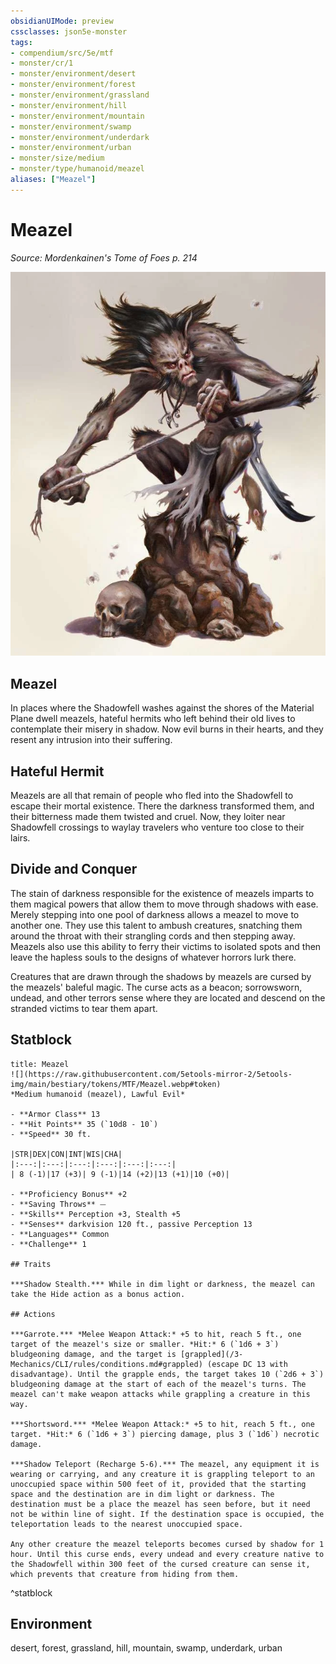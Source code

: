 ```yaml
---
obsidianUIMode: preview
cssclasses: json5e-monster
tags:
- compendium/src/5e/mtf
- monster/cr/1
- monster/environment/desert
- monster/environment/forest
- monster/environment/grassland
- monster/environment/hill
- monster/environment/mountain
- monster/environment/swamp
- monster/environment/underdark
- monster/environment/urban
- monster/size/medium
- monster/type/humanoid/meazel
aliases: ["Meazel"]
---
```

# Meazel
*Source: Mordenkainen's Tome of Foes p. 214*  

![](https://raw.githubusercontent.com/5etools-mirror-2/5etools-img/main/bestiary/MTF/Meazel.webp#right)  
## Meazel

In places where the Shadowfell washes against the shores of the Material Plane dwell meazels, hateful hermits who left behind their old lives to contemplate their misery in shadow. Now evil burns in their hearts, and they resent any intrusion into their suffering.

## Hateful Hermit

Meazels are all that remain of people who fled into the Shadowfell to escape their mortal existence. There the darkness transformed them, and their bitterness made them twisted and cruel. Now, they loiter near Shadowfell crossings to waylay travelers who venture too close to their lairs.

## Divide and Conquer

The stain of darkness responsible for the existence of meazels imparts to them magical powers that allow them to move through shadows with ease. Merely stepping into one pool of darkness allows a meazel to move to another one. They use this talent to ambush creatures, snatching them around the throat with their strangling cords and then stepping away. Meazels also use this ability to ferry their victims to isolated spots and then leave the hapless souls to the designs of whatever horrors lurk there.

Creatures that are drawn through the shadows by meazels are cursed by the meazels' baleful magic. The curse acts as a beacon; sorrowsworn, undead, and other terrors sense where they are located and descend on the stranded victims to tear them apart.


## Statblock

```ad-statblock
title: Meazel
![](https://raw.githubusercontent.com/5etools-mirror-2/5etools-img/main/bestiary/tokens/MTF/Meazel.webp#token)
*Medium humanoid (meazel), Lawful Evil*

- **Armor Class** 13 
- **Hit Points** 35 (`10d8 - 10`) 
- **Speed** 30 ft.

|STR|DEX|CON|INT|WIS|CHA|
|:---:|:---:|:---:|:---:|:---:|:---:|
| 8 (-1)|17 (+3)| 9 (-1)|14 (+2)|13 (+1)|10 (+0)|

- **Proficiency Bonus** +2
- **Saving Throws** ⏤
- **Skills** Perception +3, Stealth +5
- **Senses** darkvision 120 ft., passive Perception 13
- **Languages** Common
- **Challenge** 1

## Traits

***Shadow Stealth.*** While in dim light or darkness, the meazel can take the Hide action as a bonus action.

## Actions

***Garrote.*** *Melee Weapon Attack:* +5 to hit, reach 5 ft., one target of the meazel's size or smaller. *Hit:* 6 (`1d6 + 3`) bludgeoning damage, and the target is [grappled](/3-Mechanics/CLI/rules/conditions.md#grappled) (escape DC 13 with disadvantage). Until the grapple ends, the target takes 10 (`2d6 + 3`) bludgeoning damage at the start of each of the meazel's turns. The meazel can't make weapon attacks while grappling a creature in this way.

***Shortsword.*** *Melee Weapon Attack:* +5 to hit, reach 5 ft., one target. *Hit:* 6 (`1d6 + 3`) piercing damage, plus 3 (`1d6`) necrotic damage.

***Shadow Teleport (Recharge 5-6).*** The meazel, any equipment it is wearing or carrying, and any creature it is grappling teleport to an unoccupied space within 500 feet of it, provided that the starting space and the destination are in dim light or darkness. The destination must be a place the meazel has seen before, but it need not be within line of sight. If the destination space is occupied, the teleportation leads to the nearest unoccupied space.

Any other creature the meazel teleports becomes cursed by shadow for 1 hour. Until this curse ends, every undead and every creature native to the Shadowfell within 300 feet of the cursed creature can sense it, which prevents that creature from hiding from them.
```
^statblock

## Environment

desert, forest, grassland, hill, mountain, swamp, underdark, urban